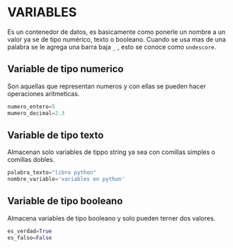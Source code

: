 # VARIABLES
Es un contenedor de datos, es basicamente como ponerle un nombre a un valor ya se de tipo numérico, texto o booleano. Cuando se usa mas de una palabra se le agrega una barra baja `_` , esto se conoce como `undescore`.
## Variable de tipo numerico
Son aquellas que representan numeros y con ellas se pueden hacer operaciones aritmeticas.
```python
numero_entero=5
mumero_decimal=2.3
```
## Variable de tipo texto
Almacenan solo variables de tippo string ya sea con comillas simples o comillas dobles.
```python
palabra_texto="libro python"
nombre_variable='variables en python'
```
## Variable de tipo booleano
Almacena variables de tipo booleano y solo pueden terner dos valores.
```python
es_verdad=True
es_falso=False
```
